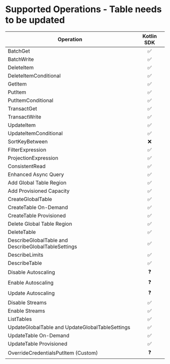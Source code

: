 # Supported Operations - Table needs to be updated

| Operation                                           | Kotlin SDK |
|-----------------------------------------------------|:----------:| 
| BatchGet                                            |     ✅      | 
| BatchWrite                                          |     ✅      |
| DeleteItem                                          |     ✅      |
| DeleteItemConditional                               |     ✅      |
| GetItem                                             |     ✅      |
| PutItem                                             |     ✅      |
| PutItemConditional                                  |     ✅      |
| TransactGet                                         |     ✅      |
| TransactWrite                                       |     ✅      |
| UpdateItem                                          |     ✅      |
| UpdateItemConditional                               |     ✅      |
| SortKeyBetween                                      |     ❌      |
| FilterExpression                                    |     ✅      |
| ProjectionExpression                                |     ✅      |
| ConsistentRead                                      |     ✅      |
| Enhanced Async Query                                |     ✅      |
| Add Global Table Region                             |     ✅      |
| Add Provisioned Capacity                            |     ✅      |
| CreateGlobalTable                                   |     ✅      |
| CreateTable On-Demand                               |     ✅      |
| CreateTable Provisioned                             |     ✅      |
| Delete Global Table Region                          |     ✅      |
| DeleteTable                                         |     ✅      |
| DescribeGlobalTable and DescribeGlobalTableSettings |     ✅      |
| DescribeLimits                                      |     ✅      |
| DescribeTable                                       |     ✅      |
| Disable Autoscaling                                 |     ❓      |
| Enable Autoscaling                                  |     ❓      |
| Update Autoscaling                                  |     ❓      |
| Disable Streams                                     |     ✅      |
| Enable Streams                                      |     ✅      |
| ListTables                                          |     ✅      |
| UpdateGlobalTable and UpdateGlobalTableSettings     |     ✅      |
| UpdateTable On-Demand                               |     ✅      |
| UpdateTable Provisioned                             |     ✅      |
| OverrideCredentialsPutItem (Custom)                 |     ❓      |
